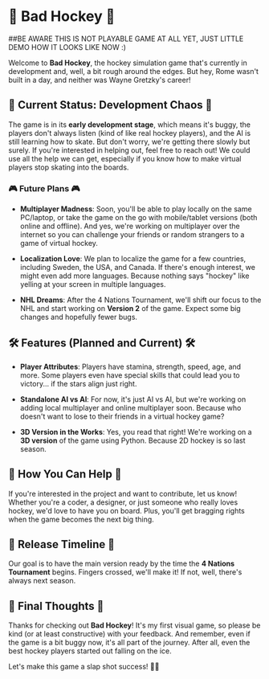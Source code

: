 # 🏒 Bad Hockey 🏒 

##BE AWARE THIS IS NOT PLAYABLE GAME AT ALL YET, JUST LITTLE DEMO HOW IT LOOKS LIKE NOW :)

Welcome to **Bad Hockey**, the hockey simulation game that's currently in development and, well, a bit rough around the edges. But hey, Rome wasn't built in a day, and neither was Wayne Gretzky's career!

## 🚀 Current Status: Development Chaos 🚀

The game is in its **early development stage**, which means it's buggy, the players don't always listen (kind of like real hockey players), and the AI is still learning how to skate. But don't worry, we're getting there slowly but surely. If you're interested in helping out, feel free to reach out! We could use all the help we can get, especially if you know how to make virtual players stop skating into the boards.

### 🎮 Future Plans 🎮

- **Multiplayer Madness**: Soon, you'll be able to play locally on the same PC/laptop, or take the game on the go with mobile/tablet versions (both online and offline). And yes, we're working on multiplayer over the internet so you can challenge your friends or random strangers to a game of virtual hockey.
  
- **Localization Love**: We plan to localize the game for a few countries, including Sweden, the USA, and Canada. If there's enough interest, we might even add more languages. Because nothing says "hockey" like yelling at your screen in multiple languages.

- **NHL Dreams**: After the 4 Nations Tournament, we'll shift our focus to the NHL and start working on **Version 2** of the game. Expect some big changes and hopefully fewer bugs.

## 🛠️ Features (Planned and Current) 🛠️

- **Player Attributes**: Players have stamina, strength, speed, age, and more. Some players even have special skills that could lead you to victory... if the stars align just right.
  
- **Standalone AI vs AI**: For now, it's just AI vs AI, but we're working on adding local multiplayer and online multiplayer soon. Because who doesn't want to lose to their friends in a virtual hockey game?

- **3D Version in the Works**: Yes, you read that right! We're working on a **3D version** of the game using Python. Because 2D hockey is so last season.

## 🤝 How You Can Help 🤝

If you're interested in the project and want to contribute, let us know! Whether you're a coder, a designer, or just someone who really loves hockey, we'd love to have you on board. Plus, you'll get bragging rights when the game becomes the next big thing.

## 📅 Release Timeline 📅

Our goal is to have the main version ready by the time the **4 Nations Tournament** begins. Fingers crossed, we'll make it! If not, well, there's always next season.

## 🎉 Final Thoughts 🎉

Thanks for checking out **Bad Hockey**! It's my first visual game, so please be kind (or at least constructive) with your feedback. And remember, even if the game is a bit buggy now, it's all part of the journey. After all, even the best hockey players started out falling on the ice.

Let's make this game a slap shot success! 🏒🥅
